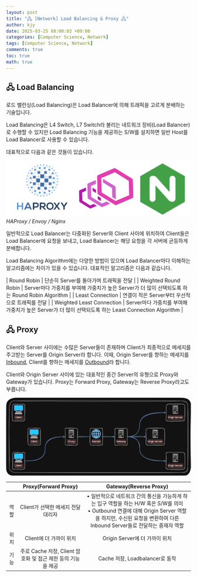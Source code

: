 ```yaml
---
layout: post
title: "🖧 [Network] Load Balancing & Proxy 🖧"
author: kjy
date: 2025-03-25 08:00:03 +09:00
categories: [Computer Science, Network]
tags: [Computer Science, Network]
comments: true
toc: true
math: true
---
```


## 🖧 Load Balancing

로드 밸런싱(Load Balancing)은 Load Balancer에 의해 트래픽을 고르게 분배하는 기술입니다. 

Load Balancing은 L4 Switch, L7 Switch라 불리는 네트워크 장비(Load Balancer)로 수행할 수 있지만 Load Balancing 기능을 제공하는 S/W를 설치하면 일반 Host를 Load Balancer로 사용할 수 있습니다. 

대표적으로 다음과 같은 것들이 있습니다.

![](../../assets/img/network/loadbalancing_proxy_1.png)
_HAProxy / Envoy / Nginx_

일반적으로 Load Balancer는 다중화된 Server와 Client 사이에 위치하여 Client들은 Load Balancer에 요청을 보내고, Load Balancer는 해당 요청을 각 서버에 균등하게 분배합니다.

Load Balancing Algorithm에는 다양한 방법이 있으며 Load Balancer마다 이해하는 알고리즘에는 차이가 있을 수 있습니다. 대표적인 알고리즘은 다음과 같습니다.

| Round Robin | 단순히 Server를 돌아가며 트래픽을 전달 |
| Weighted Round Robin | Server마다 가중치를 부여해 가중치가 높은 Server가 더 많이 선택되도록 하는 Round Robin Algorithm |
| Least Connection | 연결이 적은 Server부터 우선적으로 트래픽를 전달 |
| Weighted Least Connection | Server마다 가중치를 부여해 가중치가 높은 Server가 더 많이 선택되도록 하는 Least Connection Algorithm |

## 🖧 Proxy

Client와 Server 사이에는 수많은 Server들이 존재하며 Client가 최종적으로 메세지를 주고받는 Server를 Origin Server라 합니다. 이때, Origin Server를 향하는 메세지를 <u>Inbound</u>, Client를 향하는 메세지를 <u>Outbound</u>라 합니다.

Client와 Origin Server 사이에 있는 대표적인 중간 Server의 유형으로 Proxy와 Gateway가 있습니다. Proxy는 Forward Proxy, Gateway는 Reverse Proxy라고도 부릅니다.

![](../../assets/img/network/loadbalancing_proxy_2.png)

|  | Proxy(Forward Proxy) | Gateway(Reverse Proxy) |
|:-:|:-:|:-:|
| 역할 | Client가 선택한 메세지 전달 대리자 | • 일반적으로 네트워크 간의 통신을 가능하게 하는 입구 역할을 하는 H/W 혹은 S/W를 의미 <br/> • Outbound 연결에 대해 Origin Server 역할을 하지만, 수신된 요청을 변환하여 다른 Inbound Server들로 전달하는 중재자 역할 |
| 위치 | Client에 더 가까이 위치 | Origin Server에 더 가까이 위치 |
| 기능 | 주로 Cache 저장, Client 암호화 및 접근 제한 등의 기능을 제공 | Cache 저장, Loadbalancer로 동작 |
